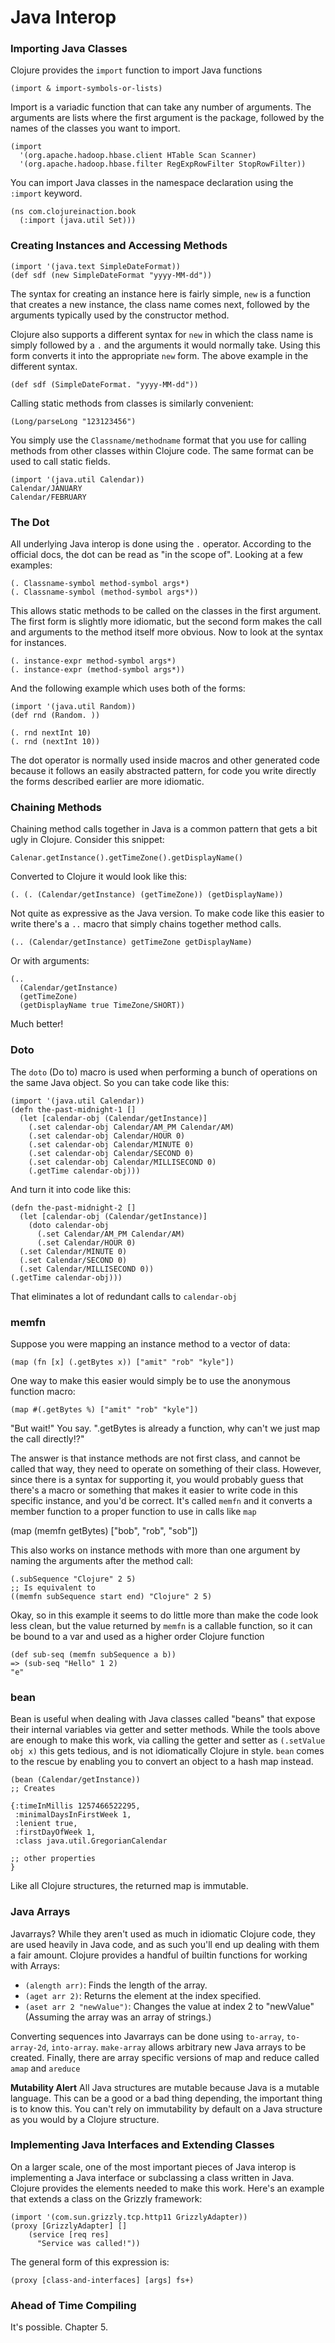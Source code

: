 # Java Interop
### Importing Java Classes
Clojure provides the `import` function to import Java functions

    (import & import-symbols-or-lists)

Import is a variadic function that can take any number of arguments. The arguments are lists where the first argument is the package, followed by the names of the classes you want to import.

    (import
      '(org.apache.hadoop.hbase.client HTable Scan Scanner)
      '(org.apache.hadoop.hbase.filter RegExpRowFilter StopRowFilter))

You can import Java classes in the namespace declaration using the `:import` keyword. 

    (ns com.clojureinaction.book
      (:import (java.util Set)))

### Creating Instances and Accessing Methods

    (import '(java.text SimpleDateFormat))
    (def sdf (new SimpleDateFormat "yyyy-MM-dd"))

The syntax for creating an instance here is fairly simple, `new` is a function that creates a new instance, the class name comes next, followed by the arguments typically used by the constructor method.

Clojure also supports a different syntax for `new` in which the class name is simply followed by a `.` and the arguments it would normally take. Using this form converts it into the appropriate `new` form. The above example in the different syntax.

    (def sdf (SimpleDateFormat. "yyyy-MM-dd"))

Calling static methods from classes is similarly convenient:

    (Long/parseLong "123123456")

You simply use the `Classname/methodname` format that you use for calling methods from other classes within Clojure code. The same format can be used to call static fields.

    (import '(java.util Calendar))
    Calendar/JANUARY
    Calendar/FEBRUARY

### The Dot
All underlying Java interop is done using the `.` operator.  According to the official docs, the dot can be read as "in the scope of". Looking at a few examples:

    (. Classname-symbol method-symbol args*)
    (. Classname-symbol (method-symbol args*))

This allows static methods to be called on the classes in the first argument. The first form is slightly more idiomatic, but the second form makes the call and arguments to the method itself more obvious. Now to look at the syntax for instances.

    (. instance-expr method-symbol args*)
    (. instance-expr (method-symbol args*))

And the following example which uses both of the forms:

    (import '(java.util Random))
    (def rnd (Random. ))

    (. rnd nextInt 10)
    (. rnd (nextInt 10))

The dot operator is normally used inside macros and other generated code because it follows an easily abstracted pattern, for code you write directly the forms described earlier are more idiomatic.

### Chaining Methods
Chaining method calls together in Java is a common pattern that gets a bit ugly in Clojure. Consider this snippet:

    Calenar.getInstance().getTimeZone().getDisplayName()

Converted to Clojure it would look like this:

    (. (. (Calendar/getInstance) (getTimeZone)) (getDisplayName))

Not quite as expressive as the Java version. To make code like this easier to write there's a `..` macro that simply chains together method calls.

    (.. (Calendar/getInstance) getTimeZone getDisplayName)

Or with arguments:

    (..
      (Calendar/getInstance)
      (getTimeZone)
      (getDisplayName true TimeZone/SHORT))

Much better!

### Doto
The `doto` (Do to) macro is used when performing a bunch of operations on the same Java object. So you can take code like this:

    (import '(java.util Calendar))
    (defn the-past-midnight-1 []
      (let [calendar-obj (Calendar/getInstance)]
        (.set calendar-obj Calendar/AM_PM Calendar/AM)
        (.set calendar-obj Calendar/HOUR 0)
        (.set calendar-obj Calendar/MINUTE 0)
        (.set calendar-obj Calendar/SECOND 0)
        (.set calendar-obj Calendar/MILLISECOND 0)
        (.getTime calendar-obj)))

And turn it into code like this:

    (defn the-past-midnight-2 []
      (let [calendar-obj (Calendar/getInstance)]
        (doto calendar-obj
          (.set Calendar/AM_PM Calendar/AM)
          (.set Calendar/HOUR 0)
      (.set Calendar/MINUTE 0)
      (.set Calendar/SECOND 0)
      (.set Calendar/MILLISECOND 0))
    (.getTime calendar-obj)))

That eliminates a lot of redundant calls to `calendar-obj`

### memfn
Suppose you were mapping an instance method to a vector of data:

    (map (fn [x] (.getBytes x)) ["amit" "rob" "kyle"])

One way to make this easier would simply be to use the anonymous function macro:

    (map #(.getBytes %) ["amit" "rob" "kyle"])

"But wait!" You say. ".getBytes is already a function, why can't we just map the call directly!?"

The answer is that instance methods are not first class, and cannot be called that way, they need to operate on something of their class.  However, since there is a syntax for supporting it, you would probably guess that there's a macro or something that makes it easier to write code in this specific instance, and you'd be correct. It's called `memfn` and it converts a member function to a proper function to use in calls like `map`

  (map (memfn getBytes) ["bob", "rob", "sob"])

This also works on instance methods with more than one argument by naming the arguments after the method call:

    (.subSequence "Clojure" 2 5)
    ;; Is equivalent to
    ((memfn subSequence start end) "Clojure" 2 5)

Okay, so in this example it seems to do little more than make the code look less clean, but the value returned by `memfn` is a callable function, so it can be bound to a var and used as a higher order Clojure function

    (def sub-seq (memfn subSequence a b))
    => (sub-seq "Hello" 1 2)
    "e"

### bean
Bean is useful when dealing with Java classes called "beans" that expose their internal variables via getter and setter methods. While the tools above are enough to make this work, via calling the getter and setter as `(.setValue obj x)` this gets tedious, and is not idiomatically Clojure in style. `bean` comes to the rescue by enabling you to convert an object to a hash map instead.


    (bean (Calendar/getInstance))
    ;; Creates

    {:timeInMillis 1257466522295,
     :minimalDaysInFirstWeek 1,
     :lenient true,
     :firstDayOfWeek 1,
     :class java.util.GregorianCalendar

    ;; other properties
    }

Like all Clojure structures, the returned map is immutable.

### Java Arrays
Javarrays? While they aren't used as much in idiomatic Clojure code, they are used heavily in Java code, and as such you'll end up dealing with them a fair amount. Clojure provides a handful of builtin functions for working with Arrays:

- `(alength arr)`: Finds the length of the array.
- `(aget arr 2)`: Returns the element at the index specified.
- `(aset arr 2 "newValue")`: Changes the value at index 2 to "newValue" (Assuming the array was an array of strings.)

Converting sequences into Javarrays can be done using `to-array`, `to-array-2d`, `into-array`. `make-array` allows arbitrary new Java arrays to be created. Finally, there are array specific versions of map and reduce called `amap` and `areduce`

**Mutability Alert** All Java structures are mutable because Java is a mutable language. This can be a good or a bad thing depending, the important thing is to know this. You can't rely on immutability by default on a Java structure as you would by a Clojure structure.

### Implementing Java Interfaces and Extending Classes
On a larger scale, one of the most important pieces of Java interop is implementing a Java interface or subclassing a class written in Java. Clojure provides the elements needed to make this work. Here's an example that extends a class on the Grizzly framework:

    (import '(com.sun.grizzly.tcp.http11 GrizzlyAdapter))
    (proxy [GrizzlyAdapter] []
        (service [req res]
          "Service was called!"))

The general form of this expression is:

    (proxy [class-and-interfaces] [args] fs+)


### Ahead of Time Compiling
It's possible. Chapter 5.
